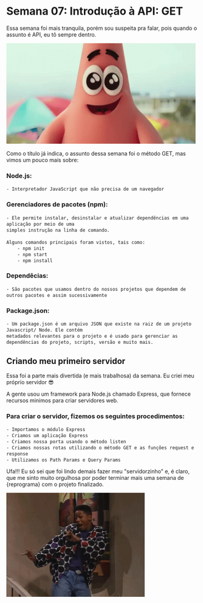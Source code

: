 # Semana 07: Introdução à API: GET

Essa semana foi mais tranquila, porém sou suspeita pra falar, pois quando o assunto é API, eu tô sempre dentro.

![gif "shy"](img/shy.gif)

Como o título já indica, o assunto dessa semana foi o método GET, mas vimos um pouco mais sobre:

### Node.js:
	- Interpretador JavaScript que não precisa de um navegador

### Gerenciadores de pacotes (npm):
	- Ele permite instalar, desinstalar e atualizar dependências em uma aplicação por meio de uma 
	simples instrução na linha de comando.
	
	Alguns comandos principais foram vistos, tais como:
		- npm init
		- npm start
		- npm install
		
### Dependêcias:
	- São pacotes que usamos dentro do nossos projetos que dependem de outros pacotes e assim sucessivamente
	
### Package.json:
	- Um package.json é um arquivo JSON que existe na raiz de um projeto Javascript/ Node. Ele contém 
	metadados relevantes para o projeto e é usado para gerenciar as dependências do projeto, scripts, versão e muito mais.

## Criando meu primeiro servidor

Essa foi a parte mais divertida (e mais trabalhosa) da semana. Eu criei meu próprio servidor :sunglasses:

A gente usou um framework para Node.js chamado Express, que fornece recursos minimos para criar servidores web. 

### Para criar o servidor, fizemos os seguintes procedimentos:
	- Importamos o módulo Express
	- Criamos um aplicação Express
	- Criamos nossa porta usando o método listen
	- Criamos nossas rotas utilizando o método GET e as funções request e response
	- Utilizamos os Path Params e Query Params

Ufa!!! 
Eu só sei que foi lindo demais fazer meu "servidorzinho" e, é claro, que me sinto muito orgulhosa por poder
terminar mais uma semana de {reprograma} com o projeto finalizado.

![gif "happy"](img/happy.gif)
